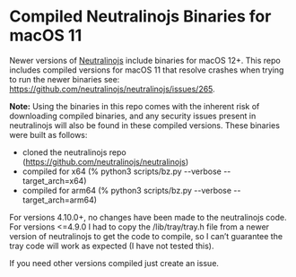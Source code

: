 # Compiled Neutralinojs Binaries for macOS 11
Newer versions of [Neutralinojs](https://github.com/neutralinojs/neutralinojs) include binaries for macOS 12+. This repo includes compiled versions for macOS 11 that resolve crashes when trying to run the newer binaries see: https://github.com/neutralinojs/neutralinojs/issues/265.

**Note:** Using the binaries in this repo comes with the inherent risk of downloading compiled binaries, and any security issues present in neutralinojs will also be found in these compiled versions. These binaries were built as follows:

- cloned the neutralinojs repo (https://github.com/neutralinojs/neutralinojs)
- compiled for x64 (% python3 scripts/bz.py --verbose --target_arch=x64)
- compiled for arm64 (% python3 scripts/bz.py --verbose --target_arch=arm64)

For versions 4.10.0+, no changes have been made to the neutralinojs code.
For versions <=4.9.0 I had to copy the /lib/tray/tray.h file from a newer version of neutralinojs to get the code to compile, so I can’t guarantee the tray code will work as expected (I have not tested this).

If you need other versions compiled just create an issue.